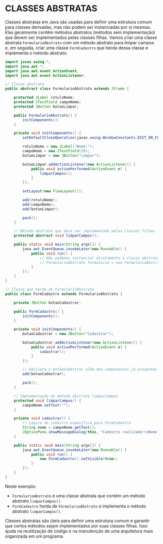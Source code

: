 # CLASSES ABSTRATAS
Classes abstratas em Java são usadas para definir uma estrutura comum para classes derivadas, mas não podem ser instanciadas por si mesmas. Elas geralmente contêm métodos abstratos (métodos sem implementação) que devem ser implementados pelas classes filhas. Vamos criar uma classe abstrata `FormularioAbstrato` com um método abstrato para limpar campos e, em seguida, criar uma classe `FormCadastro` que herda dessa classe e implementa o método abstrato:

```java
import javax.swing.*;
import java.awt.*;
import java.awt.event.ActionEvent;
import java.awt.event.ActionListener;

// Classe abstrata
public abstract class FormularioAbstrato extends JFrame {

    protected JLabel rotuloNome;
    protected JTextField campoNome;
    protected JButton botaoLimpar;

    public FormularioAbstrato() {
        initComponents();
    }

    private void initComponents() {
        setDefaultCloseOperation(javax.swing.WindowConstants.EXIT_ON_CLOSE);

        rotuloNome = new JLabel("Nome:");
        campoNome = new JTextField(20);
        botaoLimpar = new JButton("Limpar");

        botaoLimpar.addActionListener(new ActionListener() {
            public void actionPerformed(ActionEvent e) {
                limparCampos();
            }
        });

        setLayout(new FlowLayout());

        add(rotuloNome);
        add(campoNome);
        add(botaoLimpar);

        pack();
    }

    // Método abstrato que deve ser implementado pelas classes filhas
    protected abstract void limparCampos();

    public static void main(String args[]) {
        java.awt.EventQueue.invokeLater(new Runnable() {
            public void run() {
                // Não podemos instanciar diretamente a classe abstrata
                // FormularioAbstrato formulario = new FormularioAbstrato(); // Erro de compilação
            }
        });
    }
}

// Classe que herda de FormularioAbstrato
public class FormCadastro extends FormularioAbstrato {

    private JButton botaoCadastrar;

    public FormCadastro() {
        initComponents();
    }

    private void initComponents() {
        botaoCadastrar = new JButton("Cadastrar");

        botaoCadastrar.addActionListener(new ActionListener() {
            public void actionPerformed(ActionEvent e) {
                cadastrar();
            }
        });

        // Adiciona o botãoCadastrar além dos componentes já presentes em FormularioAbstrato
        add(botaoCadastrar);

        pack();
    }

    // Implementação do método abstrato limparCampos
    protected void limparCampos() {
        campoNome.setText("");
    }

    private void cadastrar() {
        // Lógica de cadastro específica para FormCadastro
        String nome = campoNome.getText();
        JOptionPane.showMessageDialog(this, "Cadastro realizado!\nNome: " + nome);
    }

    public static void main(String args[]) {
        java.awt.EventQueue.invokeLater(new Runnable() {
            public void run() {
                new FormCadastro().setVisible(true);
            }
        });
    }
}
```

Neste exemplo:

- `FormularioAbstrato` é uma classe abstrata que contém um método abstrato `limparCampos()`.
- `FormCadastro` herda de `FormularioAbstrato` e implementa o método abstrato `limparCampos()`.

Classes abstratas são úteis para definir uma estrutura comum e garantir que certos métodos sejam implementados por suas classes filhas. Isso ajuda na reutilização de código e na manutenção de uma arquitetura mais organizada em um programa.